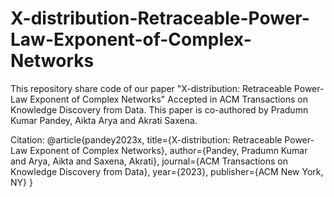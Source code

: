 # X-distribution-Retraceable-Power-Law-Exponent-of-Complex-Networks
This repository share code of our paper "X-distribution: Retraceable Power-Law Exponent of Complex Networks" Accepted in ACM Transactions on Knowledge Discovery from Data. This paper is co-authored by Pradumn Kumar Pandey, Aikta Arya and Akrati Saxena.

Citation:
@article{pandey2023x,
  title={X-distribution: Retraceable Power-Law Exponent of Complex Networks},
  author={Pandey, Pradumn Kumar and Arya, Aikta and Saxena, Akrati},
  journal={ACM Transactions on Knowledge Discovery from Data},
  year={2023},
  publisher={ACM New York, NY}
}
